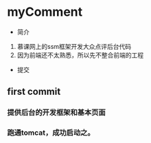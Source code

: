 # myComment
- 简介
1. 慕课网上的ssm框架开发大众点评后台代码
2. 因为前端还不太熟悉，所以先不整合前端的工程

- 提交
## first commit 
### 提供后台的开发框架和基本页面
### 跑通tomcat，成功启动之。 